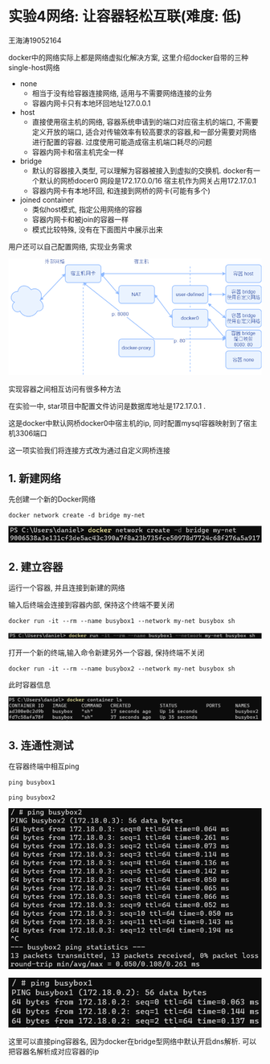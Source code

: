 # 实验4网络: 让容器轻松互联(难度: 低)

王海涛19052164

docker中的网络实际上都是网络虚拟化解决方案, 这里介绍docker自带的三种single-host网络

- none
  - 相当于没有给容器连接网络, 适用与不需要网络连接的业务
  - 容器内网卡只有本地环回地址127.0.0.1
- host
  - 直接使用宿主机的网络, 容器系统申请到的端口对应宿主机的端口, 不需要定义开放的端口, 适合对传输效率有较高要求的容器,和一部分需要对网络进行配置的容器. 过度使用可能造成宿主机端口耗尽的问题
  - 容器内网卡和宿主机完全一样
- bridge
  - 默认的容器接入类型, 可以理解为容器被接入到虚拟的交换机. docker有一个默认的网桥docer0 网段是172.17.0.0/16 宿主机作为网关占用172.17.0.1
  - 容器内网卡有本地环回, 和连接到网桥的网卡(可能有多个)
- joined container
  - 类似host模式, 指定公用网络的容器
  - 容器内网卡和被join的容器一样
  - 模式比较特殊, 没有在下面图片中展示出来


用户还可以自己配置网络, 实现业务需求

![docker网络](images/docker网络.png)



实现容器之间相互访问有很多种方法

在实验一中, star项目中配置文件访问是数据库地址是172.17.0.1 .

这是docker中默认网桥docker0中宿主机的ip, 同时配置mysql容器映射到了宿主机3306端口

这一项实验我们将连接方式改为通过自定义网桥连接

## 1. 新建网络

先创建一个新的Docker网络

```shell
docker network create -d bridge my-net
```

![新建自定义网络](images/新建自定义网络.png)

## 2. 建立容器

运行一个容器, 并且连接到新建的网络

输入后终端会连接到容器内部, 保持这个终端不要关闭

```shell
docker run -it --rm --name busybox1 --network my-net busybox sh
```

![开启测试容器](images/开启测试容器.png)

打开一个新的终端,输入命令新建另外一个容器, 保持终端不关闭

```shell
docker run -it --rm --name busybox2 --network my-net busybox sh
```

此时容器信息

![容器情况](images/容器情况.png)

## 3. 连通性测试

在容器终端中相互ping

```shell
ping busybox1
```

```shell
ping busybox2
```

![ping2](images/ping2.png)

![ping1](images/ping1.png)

这里可以直接ping容器名,  因为docker在bridge型网络中默认开启dns解析. 可以把容器名解析成对应容器的ip

